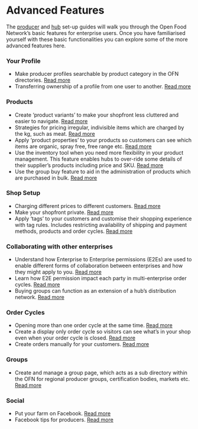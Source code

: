 # Advanced Features

The [producer](http://openfoodnetwork.org/platform/user-guide/producer-set-up-guide/) and [hub](http://openfoodnetwork.org/platform/user-guide/hubs-set-up-guide/) set-up guides will walk you through the Open Food Network’s basic features for enterprise users. Once you have familiarised yourself with these basic functionalities you can explore some of the more advanced features here.

### Your Profile

* Make producer profiles searchable by product category in the OFN directories.
  [Read more](https://openfoodnetwork.org/user-guide/advanced-features/making-a-producer-profile-searchable-by-product-category/)
* Transferring ownership of a profile from one user to another.
  [Read more](https://openfoodnetwork.org/user-guide/advanced-features/transferring-ownership-of-a-profile/)

### Products

* Create ‘product variants’ to make your shopfront less cluttered and easier to navigate.
  [Read more ](https://openfoodnetwork.org/user-guide/advanced-features/product-variants/)
* Strategies for pricing irregular, indivisible items which are charged by the kg, such as meat.
  [Read more](https://openfoodnetwork.org/user-guide/advanced-features/pricing-irregular-indivisible-meat-items/)
* Apply ‘product properties’ to your products so customers can see which items are organic, spray free, free range etc.
  [Read more](https://openfoodnetwork.org/user-guide/advanced-features/product-properties-i-e-certified-organic-free-range-etc/)
* Use the inventory tool when you need more flexibility in your product management. This feature enables hubs to over-ride some details of their supplier’s products including price and SKU.
  [Read more](https://openfoodnetwork.org/user-guide/advanced-features/inventory/)
* Use the group buy feature to aid in the administration of products which are purchased in bulk.
  [Read more](https://openfoodnetwork.org/user-guide/advanced-features/group-buy)

### Shop Setup

* Charging different prices to different customers.
  [Read more](https://openfoodnetwork.org/user-guide/advanced-features/charging-different-prices-to-different-customers/)
* Make your shopfront private.
  [Read more](https://openfoodnetwork.org/user-guide/advanced-features/private-shopfronts/)
* Apply ‘tags’ to your customers and customise their shopping experience with tag rules. Includes restricting availability of shipping and payment methods, products and order cycles.
  [Read more](https://openfoodnetwork.org/user-guide/advanced-features/customer-accounts-and-tagging/)

### Collaborating with other enterprises

* Understand how Enterprise to Enterprise permissions \(E2Es\) are used to enable different forms of collaboration between enterprises and how they might apply to you.
  [Read more](https://openfoodnetwork.org/user-guide/advanced-features/enterprise-to-enterprise-permissions-e2es/)
* Learn how E2E permission impact each party in multi-enterprise order cycles.
  [Read more](https://openfoodnetwork.org/user-guide/advanced-features/complexocpermissions/)
* Buying groups can function as an extension of a hub’s distribution network.
  [Read more](https://openfoodnetwork.org/user-guide/model/buying-group/)

### Order Cycles

* Opening more than one order cycle at the same time. 
  [Read more](https://openfoodnetwork.org/user-guide/advanced-features/opening-more-than-one-order-cycle/)
* Create a display only order cycle so visitors can see what’s in your shop even when your order cycle is closed.
  [Read more](https://openfoodnetwork.org/user-guide/advanced-features/creating-display-only-order-cycles/)
* Create orders manually for your customers.
  [Read more](https://openfoodnetwork.org/user-guide/advanced-features/create-an-order/)

### Groups

* Create and manage a group page, which acts as a sub directory within the OFN for regional producer groups, certification bodies, markets etc.
  [Read more](https://openfoodnetwork.org/user-guide/advanced-features/managing-a-group-page/)

### Social

* Put your farm on Facebook.
  [Read more](https://openfoodnetwork.org/user-guide/advanced-features/putting-your-farm-on-facebook/)
* Facebook tips for producers.
  [Read more](https://openfoodnetwork.org/user-guide/advanced-features/facebook-tips/)



